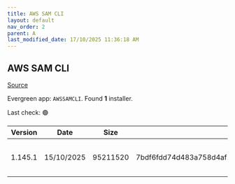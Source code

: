 ```yaml
---
title: AWS SAM CLI
layout: default
nav_order: 2
parent: A
last_modified_date: 17/10/2025 11:36:18 AM
---
```


## AWS SAM CLI

[Source](https://github.com/aws/aws-sam-cli/)

Evergreen app: `AWSSAMCLI`. Found **1** installer.

Last check: 🟢

| Version | Date       | Size     | Sha256                                                           | Architecture | InstallerType | Type | URI                                                                                                                                                                          |
| ------- | ---------- | -------- | ---------------------------------------------------------------- | ------------ | ------------- | ---- | ---------------------------------------------------------------------------------------------------------------------------------------------------------------------------- |
| 1.145.1 | 15/10/2025 | 95211520 | 7bdf6fdd74d483a758d4af2fdbd01c5d8d83132c686c2007e69ce56000813bb2 | x86          | Default       | msi  | [https://github.com/aws/aws-sam-cli/releases/download/v1.145.1/AWS_SAM_CLI_64_PY3.msi](https://github.com/aws/aws-sam-cli/releases/download/v1.145.1/AWS_SAM_CLI_64_PY3.msi) |
